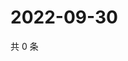 # 2022-09-30

共 0 条

<!-- BEGIN WEIBO -->
<!-- 最后更新时间 Fri Sep 30 2022 22:25:02 GMT+0800 (China Standard Time) -->

<!-- END WEIBO -->
